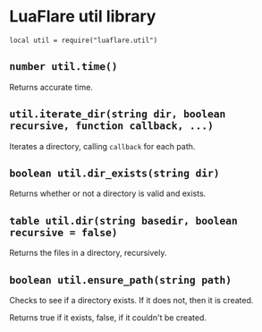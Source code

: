 # LuaFlare util library

`local util = require("luaflare.util")`

## `number util.time()`

Returns accurate time.

## `util.iterate_dir(string dir, boolean recursive, function callback, ...)`

Iterates a directory, calling `callback` for each path.

## `boolean util.dir_exists(string dir)`

Returns whether or not a directory is valid and exists.

## `table util.dir(string basedir, boolean recursive = false)`

Returns the files in a directory, recursively.

## `boolean util.ensure_path(string path)`

Checks to see if a directory exists.  If it does not, then it is created.

Returns true if it exists, false, if it couldn't be created.
